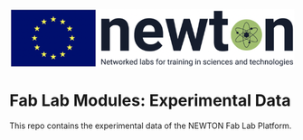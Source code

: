 ![NEWTON BANNER](/docs/images/newton.png)

# Fab Lab Modules: Experimental Data
<p align="justify">
This repo contains the experimental data of the NEWTON Fab Lab Platform.
</p>
